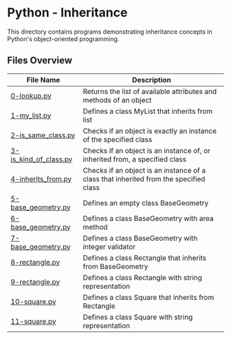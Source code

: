 # Python - Inheritance

This directory contains programs demonstrating inheritance concepts in Python's object-oriented programming.

## Files Overview

| File Name | Description |
|-----------|-------------|
| [0-lookup.py](0-lookup.py) | Returns the list of available attributes and methods of an object |
| [1-my_list.py](1-my_list.py) | Defines a class MyList that inherits from list |
| [2-is_same_class.py](2-is_same_class.py) | Checks if an object is exactly an instance of the specified class |
| [3-is_kind_of_class.py](3-is_kind_of_class.py) | Checks if an object is an instance of, or inherited from, a specified class |
| [4-inherits_from.py](4-inherits_from.py) | Checks if an object is an instance of a class that inherited from the specified class |
| [5-base_geometry.py](5-base_geometry.py) | Defines an empty class BaseGeometry |
| [6-base_geometry.py](6-base_geometry.py) | Defines a class BaseGeometry with area method |
| [7-base_geometry.py](7-base_geometry.py) | Defines a class BaseGeometry with integer validator |
| [8-rectangle.py](8-rectangle.py) | Defines a class Rectangle that inherits from BaseGeometry |
| [9-rectangle.py](9-rectangle.py) | Defines a class Rectangle with string representation |
| [10-square.py](10-square.py) | Defines a class Square that inherits from Rectangle |
| [11-square.py](11-square.py) | Defines a class Square with string representation |
